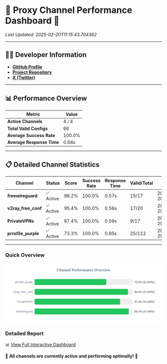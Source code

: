 # 🌟 Proxy Channel Performance Dashboard 🌟

_Last Updated: 2025-02-20T11:15:43.704362_

---

## 👩‍💻 Developer Information

- **[GitHub Profile](https://github.com/4n0nymou3)**  
- **[Project Repository](https://github.com/4n0nymou3/multi-proxy-config-fetcher)**  
- **[X (Twitter)](https://x.com/4n0nymou3)**  

---

## 📊 Performance Overview

| Metric                | Value       |
|-----------------------|-------------|
| **Active Channels**   | 4 / 4       |
| **Total Valid Configs** | 66          |
| **Average Success Rate** | 100.0%      |
| **Average Response Time** | 0.64s       |

---

## 📋 Detailed Channel Statistics

| Channel          | Status     | Score  | Success Rate | Response Time | Valid/Total | Last Success               |
|------------------|------------|--------|--------------|---------------|-------------|----------------------------|
| **freewireguard**  | ✅ Active  | 96.2%  | 100.0% | 0.57s         | 15/17       | 2025-02-20T11:15:43.702370 |
| **v2ray_free_conf**  | ✅ Active  | 95.4%  | 100.0% | 0.56s         | 17/20       | 2025-02-20T11:15:42.481872 |
| **PrivateVPNs**  | ✅ Active  | 87.4%  | 100.0% | 0.59s         | 9/17       | 2025-02-20T11:15:43.104973 |
| **prrofile_purple**  | ✅ Active  | 73.3%  | 100.0% | 0.85s         | 25/112       | 2025-02-20T11:15:41.887941 |

---

### Quick Overview
<div align="center">
  <a href="https://raw.githubusercontent.com/nullluser/NullRepo/refs/heads/main/assets/channel_stats_chart.svg">
    <img src="https://raw.githubusercontent.com/nullluser/NullRepo/refs/heads/main/assets/channel_stats_chart.svg" alt="Source Performance Statistics" width="800">
  </a>
</div>

### Detailed Report
📊 [View Full Interactive Dashboard](https://htmlpreview.github.io/?https://github.com/nullluser/NullRepo/blob/main/assets/performance_report.html)

🎉 **All channels are currently active and performing optimally!** 🎉
